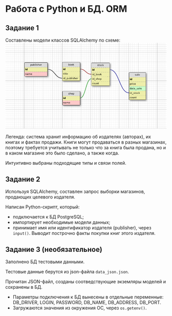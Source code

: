 # Работа с Python и БД. ORM

## Задание 1

Составлены модели классов SQLAlchemy по схеме:
![](images/book_publishers_scheme.png)

Легенда: система хранит информацию об издателях (авторах), их книгах и фактах продажи. Книги могут продаваться в разных магазинах, поэтому требуется учитывать не только что за книга была продана, но и в каком магазине это было сделано, а также когда.

Интуитивно выбраны подходящие типы и связи полей.

## Задание 2

Используя SQLAlchemy, составлен запрос выборки магазинов, продающих целевого издателя.

Написан Python-скрипт, который:

- подключается к БД  PostgreSQL;
- импортирует необходимые модели данных;
- принимает имя или идентификатор издателя (publisher), через `input()`. Выводит построчно факты покупки книг этого издателя.

## Задание 3 (необязательное)

Заполнено БД тестовыми данными.

Тестовые данные берутся из json-файла `data_json.json`.

Прочитан JSON-файл, созданы соотведствующие экземляры моделей и сохранены в БД.

- Параметры подключения к БД вынесены в отдельные переменные: DB_DRIVER, LOGIN, PASSWORD, DB_NAME, DB_ADDRESS, DB_PORT.
- Загружаются значения из окружения ОС, через `os.getenv()`.

